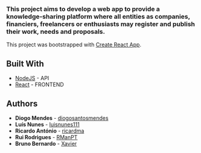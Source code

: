 ### This project aims to develop a web app to provide a knowledge-sharing platform where all entities as companies, financiers, freelancers or enthusiasts may register and publish their work, needs and proposals.

This project was bootstrapped with [Create React App](https://github.com/facebookincubator/create-react-app).

## Built With

* [NodeJS](https://nodejs.org/en/) - API
* [React](https://reactjs.org/) - FRONTEND

## Authors

* **Diogo Mendes** - [diogosantosmendes](https://github.com/diogosantosmendes)
* **Luís Nunes** - [luisnunes111](https://github.com/luisnunes111)
* **Ricardo António** - [ricardma](https://github.com/ricardma)
* **Rui Rodrigues** - [RManPT](https://github.com/RManPT)
* **Bruno Bernardo** - [Xavier](https://github.com/theeexavier)
